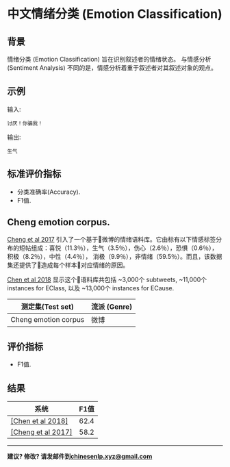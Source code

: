 # 中文情绪分类 (Emotion Classification)

## 背景

情绪分类 (Emotion Classification) 旨在识别叙述者的情绪状态。 与情感分析 (Sentiment Analysis) 不同的是，情感分析着重于叙述者对其叙述对象的观点。

## 示例

输入:

```
讨厌！你骗我！
```
输出:

```
生气
```

## 标准评价指标

- 分类准确率(Accuracy).
- F1值.


## <span class="t">Cheng emotion corpus</span>.

[Cheng et al 2017](https://dl.acm.org/citation.cfm?id=3132684) 引入了一个基于微博的情绪语料库。它由标有以下情感标签分布的短帖组成：喜悦（11.3％），生气（3.5％），伤心（2.6％），恐惧（0.6％），积极（8.2％），中性（4.4％）， 消极（9.9％），非情绪（59.5％）。而且，该数据集还提供了造成每个样本对应情绪的原因。

[Chen et al 2018](http://aclweb.org/anthology/D18-1066) 显示这个语料库共包括 ~3,000个 subtweets, ~11,000个 instances for EClass, 以及 ~13,000个 instances for ECause.

|  测定集(Test set) | 流派 (Genre) |
| --- | --- |
|  Cheng emotion corpus | 微博 |

## 评价指标
- F1值.

## 结果

|  系统 | F1值 |
| --- | --- |
|  [[Chen et al 2018]](http://aclweb.org/anthology/D18-1066) | 62.4 |
|  [[Cheng et al 2017]](https://dl.acm.org/citation.cfm?id=3132684) | 58.2 |


---

**建议? 修改? 请发邮件到[chinesenlp.xyz@gmail.com](mailto:chinesenlp.xyz@gmail.com)**



